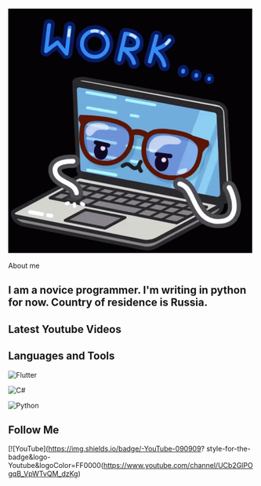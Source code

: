 ![Header](https://github.com/Komorif/Komorif/blob/main/assets/work-computer.gif)

About me

## I am a novice programmer. I'm writing in python for now. Country of residence is Russia.


## Latest Youtube Videos


## Languages and Tools


![Flutter](https://img.shields.io/badge/-<Flutter>-<090909>?style=for-the-badge&logo=appveyor&logoColor=E5D3FF)

![C#](https://img.shields.io/badge/-<C#>-<090909>?style=for-the-badge&logo=C#)

![Python](https://img.shields.io/badge/-<Python>-<090909>?style=for-the-badge&logo=Python&logoColor=dceb35)




## Follow Me
[![YouTube](https://img.shields.io/badge/-YouTube-090909?
style-for-the-badge&logo-Youtube&logoColor=FF0000(https://www.youtube.com/channel/UCb2GlPOgqB_VpWTvQM_dzKg)
